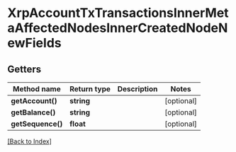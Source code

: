 # XrpAccountTxTransactionsInnerMetaAffectedNodesInnerCreatedNodeNewFields

## Getters

Method name | Return type | Description | Notes
------------ | ------------- | ------------- | -------------
**getAccount()** | **string** |  | [optional]
**getBalance()** | **string** |  | [optional]
**getSequence()** | **float** |  | [optional]

[[Back to Index]](../index.md)
